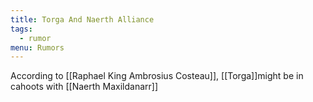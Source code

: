 ```yaml
---
title: Torga And Naerth Alliance
tags:
  - rumor
menu: Rumors
---
```


According to [[Raphael King Ambrosius Costeau]], [[Torga]]might be in cahoots with [[Naerth Maxildanarr]]